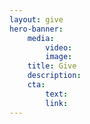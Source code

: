 ```yaml
---
layout: give
hero-banner:
    media:
        video: 
        image:
    title: Give
    description: 
    cta:
        text: 
        link:  
---
```

